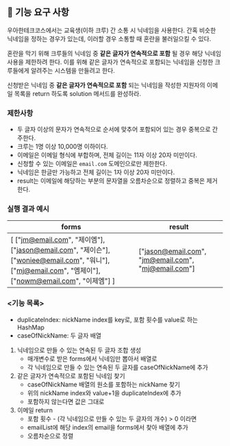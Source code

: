 ## 🚀 기능 요구 사항

우아한테크코스에서는 교육생(이하 크루) 간 소통 시 닉네임을 사용한다. 간혹 비슷한 닉네임을 정하는 경우가 있는데, 이러할 경우 소통할 때 혼란을 불러일으킬 수 있다.

혼란을 막기 위해 크루들의 닉네임 중 **같은 글자가 연속적으로 포함** 될 경우 해당 닉네임 사용을 제한하려 한다. 이를 위해 같은 글자가 연속적으로 포함되는 닉네임을 신청한 크루들에게 알려주는 시스템을 만들려고 한다.


신청받은 닉네임 중 **같은 글자가 연속적으로 포함** 되는 닉네임을 작성한 지원자의 이메일 목록을 return 하도록 solution 메서드를 완성하라.

### 제한사항

- 두 글자 이상의 문자가 연속적으로 순서에 맞추어 포함되어 있는 경우 중복으로 간주한다.
- 크루는 1명 이상 10,000명 이하이다.
- 이메일은 이메일 형식에 부합하며, 전체 길이는 11자 이상 20자 미만이다.
- 신청할 수 있는 이메일은 `email.com` 도메인으로만 제한한다.
- 닉네임은 한글만 가능하고 전체 길이는 1자 이상 20자 미만이다.
- result는 이메일에 해당하는 부분의 문자열을 오름차순으로 정렬하고 중복은 제거한다.

### 실행 결과 예시

| forms | result |
| --- | --- |
| [ ["jm@email.com", "제이엠"], ["jason@email.com", "제이슨"], ["woniee@email.com", "워니"], ["mj@email.com", "엠제이"], ["nowm@email.com", "이제엠"] ] | ["jason@email.com", "jm@email.com", "mj@email.com"] |

### <기능 목록>
- duplicateIndex: nickName index를 key로, 포함 횟수를 value로 하는 HashMap
- caseOfNickName: 두 글자 배열

1. 닉네임으로 만들 수 있는 연속된 두 글자 조합 생성
   - 매개변수로 받은 forms에서 닉네임만 뽑아서 배열로
   - 각 닉네임으로 만들 수 있는 연속된 두 글자를 caseOfNickName에 추가
2. 같은 글자가 연속적으로 포함된 닉네임 찾기
   - caseOfNickName 배열의 원소를 포함하는 nickName 찾기
   - 위의 nickName index와 value+1을 duplicateIndex에 추가
   - 포함하지 않는다면 값은 그대로
3. 이메일 return
   - 포함 횟수 - (각 닉네임으로 만들 수 있는 두 글자의 개수) > 0 이라면
   - emailList에 해당 index의 email을 forms에서 찾아 배열에 추가
   - 오름차순으로 정렬